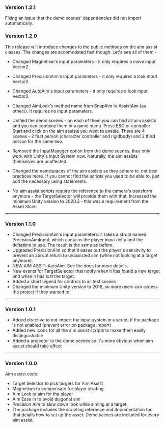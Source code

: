 ### Version 1.2.1

Fixing an issue that the demo scenes' dependencies did not import automatically.

### Version 1.2.0

This release will introduce changes to the public methods on the aim assist classes. 
The changes are accomodated fast though. Let's see all of them - 

 - Changed Magnetism's input parameters - it only requires a move input Vector2.
 - Changed PrecisionAim's input parameters - it only requires a look input Vector2.
 - Changed AutoAim's input parameters - it only requires a look input Vector2.
 - Changed AimLock's method name from SnapAim to AssistAim (as others). It requires no input parameters.

 - Unified the demo scenes - on each of them you can find all aim assists and you can combine them in a game menu. Press ESC or controller Start and click on the aim assists you want to enable. There are 4 scenes - 2 first person (character controller and rigidbody) and 2 third person for the same two.
 - Removed the InputManager option from the demo scenes, they only work with Unity's Input System now. Naturally, the aim assists themselves are unaffected. 
 - Changed the namespaces of the aim assists so they adhere to .net best practices more. If you cannot find the scripts you used to be able to, just add the necessary using statements.
 - No aim assist scripts require the reference to the camera's transform anymore - the TargetSelector will provide them with that. 
Increased the minimum Unity version to 2020.3 - this was a requirement from the Asset Store. 
--------
### Version 1.1.0
 - Changed PrecisionAim's input parameters: it takes a struct named PrecisionAimInput, which contains the player input delta and the deltatime to use. The result is the same as before.
 - Upgraded PrecisionAim so that it eases out the player's sensitvity to prevent an abrupt return to unassisted aim (while not looking at a target anymore).
 - NEW AIM ASSIT: AutoAim. See the docs for more details.
 - New events for TargetSelector that notify when it has found a new target and when it has lost the target.
 - Added a short legend for controls to all test scenes
 - Changed the minimum Unity version to 2019, so more users can access the project if they wanted to.
--------
### Version 1.0.1
 - Added directive to not import the input system in a script, if the package is not enabled (prevent error on package import)
 - Added new icons for all the aim assist scripts to make them easily distinguishable
 - Added a projector to the demo scenes so it's more obvious when aim assist should take effect
--------
### Version 1.0.0

Aim assist code:
 - Target Selector to pick targets for Aim Assist
 - Magnetism to compensate for player strafing
 - Aim Lock to aim for the player
 - Aim Ease In to avoid diagonal aim
 - Precision Aim to slow down look while aiming at a target.
 - The package includes the scripting reference and documentation too that details how to set up the asset.
Demo scenes are included for every aim assist.
